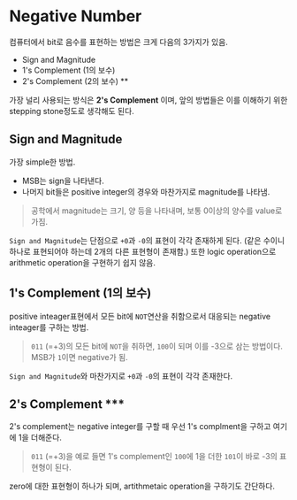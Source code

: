 # Negative Number

컴퓨터에서 bit로 음수를 표현하는 방법은 크게 다음의 3가지가 있음.

* Sign and Magnitude
* 1's Complement (1의 보수)
* 2's Complement (2의 보수) \*\*

가장 널리 사용되는 방식은 **2's Complement** 이며, 앞의 방법들은 이를 이해하기 위한 stepping stone정도로 생각해도 된다.

## Sign and Magnitude

가장 simple한 방법. 

* MSB는 sign을 나타낸다.
* 나머지 bit들은 positive integer의 경우와 마찬가지로 magnitude를 나타냄.

> 공학에서 magnitude는 크기, 양 등을 나타내며, 보통 0이상의 양수를 value로 가짐.

`Sign and Magnitude`는 단점으로 `+0`과 `-0`의 표현이 각각 존재하게 된다. (같은 수이니 하나로 표현되어야 하는데 2개의 다른 표현형이 존재함.) 또한 logic operation으로 arithmetic operation을 구현하기 쉽지 않음.

## 1's Complement (1의 보수)

positive inteager표현에서 모든 bit에 `NOT`연산을 취함으로서 대응되는 negative inteager를 구하는 방법.

> `011` (=+3)의 모든 bit에 `NOT`을 취하면, `100`이 되며 이를 -3으로 삼는 방법이다. MSB가 `1`이면 negative가 됨.

`Sign and Magnitude`와 마찬가지로 `+0`과 `-0`의 표현이 각각 존재한다.

## 2's Complement ***

2's complement는 negative integer를 구할 때 우선 1's complment을 구하고 여기에 1을 더해준다.

> `011` (=+3)을 예로 들면 1's complement인 `100`에 1을 더한 `101`이 바로 -3의 표현형이 된다.

zero에 대한 표현형이 하나가 되며, artithmetaic operation을 구하기도 간단하다.



